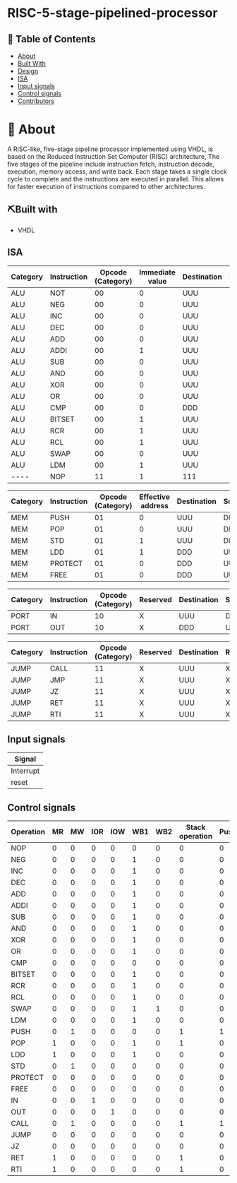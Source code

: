 # RISC-5-stage-pipelined-processor

## 📝 Table of Contents

- [About](#About)
- [Built With](#Built-With)
- [Design](#Design)
- [ISA](#ISA)
- [Input signals](#Input-signals)
- [Control signals](#Control-signals)
- [Contributors](#Contributors)

# 📑 About

A RISC-like, five-stage pipeline processor implemented using VHDL, is based on the Reduced Instruction Set Computer (RISC) architecture, The five stages of the pipeline include instruction fetch, instruction decode, execution, memory access, and write back. Each stage takes a single clock cycle to complete and the instructions are executed in parallel. This allows for faster execution of instructions compared to other architectures.

## ⛏️Built with
- VHDL

## ISA

| Category       | Instruction | Opcode (Category) | Immediate value | Destination | Source1     | Source2     | function  |
| -------------- | ----------- | ----------------- | --------------- | ------------| ----------- | ----------- | --------- |
| ALU            | NOT         | 00                | 0               | UUU         | UUU         | DDD         | 0000      |
| ALU            | NEG         | 00                | 0               | UUU         | UUU         | DDD         | 0001      |
| ALU            | INC         | 00                | 0               | UUU         | UUU         | DDD         | 0010      |
| ALU            | DEC         | 00                | 0               | UUU         | UUU         | DDD         | 0011      |
| ALU            | ADD         | 00                | 0               | UUU         | UUU         | UUU         | 0100      |
| ALU            | ADDI        | 00                | 1               | UUU         | UUU         | DDD         | 0101      |
| ALU            | SUB         | 00                | 0               | UUU         | UUU         | UUU         | 0110      |
| ALU            | AND         | 00                | 0               | UUU         | UUU         | UUU         | 0111      |
| ALU            | XOR         | 00                | 0               | UUU         | UUU         | UUU         | 1000      |
| ALU            | OR          | 00                | 0               | UUU         | UUU         | UUU         | 1001      |
| ALU            | CMP         | 00                | 0               | DDD         | UUU         | UUU         | 1010      |
| ALU            | BITSET      | 00                | 1               | UUU         | DDD         | DDD         | 1011      |
| ALU            | RCR         | 00                | 1               | UUU         | UUU         | DDD         | 1100      |
| ALU            | RCL         | 00                | 1               | UUU         | UUU         | DDD         | 1101      |
| ALU            | SWAP        | 00                | 0               | UUU         | UUU         | DDD         | 1110      |
| ALU            | LDM         | 00                | 1               | UUU         | DDD         | DDD         | 1111      |
| ----           | NOP         | 11                | 1               | 111         | 111         | 111         | 1111      |

| Category       | Instruction | Opcode (Category) | Effective address | Destination | Source   | Function | EA Low  |
| -------------- | ----------- | ----------------- | ----------------- | ------------| -------- | -------  | ------- |
| MEM            | PUSH        | 01                | 0                 | UUU         | DDD      | 000      | UUUU    | 
| MEM            | POP         | 01                | 0                 | UUU         | DDD      | 001      | UUUU    | 
| MEM            | STD         | 01                | 1                 | UUU         | DDD      | 010      | UUUU    | 
| MEM            | LDD         | 01                | 1                 | DDD         | UUU      | 011      | UUUU    | 
| MEM            | PROTECT     | 01                | 0                 | DDD         | UUU      | 100      | UUUU    | 
| MEM            | FREE        | 01                | 0                 | DDD         | UUU      | 110      | UUUU    | 



| Category       | Instruction | Opcode (Category) |Reserved | Destination   | Source   | Function | Reserved  |
| -------------- | ----------  | ----------------- |-------- |-------------  | -------- | -------- |---------- |
| PORT           | IN          | 10                |    X    | UUU           | DDD      | XX0      | XXXX      |
| PORT           | OUT         | 10                |    X    | DDD           | UUU      | XX1      | XXXX      |

| Category       | Instruction   | Opcode (Category) |Reserved  |Destination   |Reserved   |Function  |Reserved |
| -------------- | ----------    | ----------------- |--------- |------------- |---------- | -------  |-------- |
|  JUMP          | CALL          | 11                |   X      |UUU           |XXX        | 000      |XXXX     |
|  JUMP          | JMP           | 11                |   X      |UUU           |XXX        | 100      |XXXX     |
|  JUMP          | JZ            | 11                |   X      |UUU           |XXX        | 010      |XXXX     |
|  JUMP          | RET           | 11                |   X      |UUU           |XXX        | 011      |XXXX     |
|  JUMP          | RTI           | 11                |   X      |UUU           |XXX        | 001      |XXXX     |




## Input signals

| Signal    |
| --------- |
| Interrupt |
| reset     |



## Control signals
| Operation | MR | MW | IOR | IOW | WB1 | WB2 |  Stack operation | Push/Pop  | JUMP | CALL | RSTCTRL | ALU  | PROTECT | FREE | 
| ----------|--- | ---|-----|---- | ----|-----|------------------|-----------|------| -----|-------- |------| ------- | ---- |
| NOP       | 0  | 0  |  0  |  0  | 0   | 0   | 0                | 0         | 0    | 0    | 0       | 0    |  0      | 0    |
| NEG       | 0  | 0  |  0  |   0 | 1   | 0   | 0                | 0         | 0    | 0    | 0       | 1    |  0      | 0    |
| INC       | 0  | 0  |   0 |   0 | 1   | 0   | 0                | 0         | 0    | 0    | 0       | 1    |  0      | 0    |
| DEC       | 0  | 0  |   0 |   0 | 1   | 0   | 0                | 0         | 0    | 0    | 0       | 1    |  0      | 0    |
| ADD       | 0  | 0  |   0 |   0 | 1   | 0   | 0                | 0         | 0    | 0    | 0       | 1    |  0      | 0    |
| ADDI      | 0  | 0  |   0 |   0 | 1   | 0   | 0                | 0         | 0    | 0    | 0       | 1    |  0      | 0    |
| SUB       | 0  | 0  |   0 |   0 | 1   | 0   | 0                | 0         | 0    | 0    | 0       | 1    |  0      | 0    |
| AND       | 0  | 0  |   0 |   0 | 1   | 0   | 0                | 0         | 0    | 0    | 0       | 1    |  0      | 0    |
| XOR       | 0  | 0  |   0 |   0 | 1   | 0   | 0                | 0         | 0    | 0    | 0       | 1    |  0      | 0    |
| OR        | 0  | 0  |   0 |   0 | 1   | 0   | 0                | 0         | 0    | 0    | 0       | 1    |  0      | 0    |
| CMP       | 0  | 0  |   0 |   0 | 0   | 0   | 0                | 0         | 0    | 0    | 0       | 1    |  0      | 0    |
| BITSET    | 0  | 0  |   0 |   0 | 1   | 0   | 0                | 0         | 0    | 0    | 0       | 1    |  0      | 0    |
| RCR       | 0  | 0  |   0 |   0 | 1   | 0   | 0                | 0         | 0    | 0    | 0       | 1    |  0      | 0    |
| RCL       | 0  | 0  |   0 |   0 | 1   | 0   | 0                | 0         | 0    | 0    | 0       | 1    |  0      | 0    |
| SWAP      | 0  | 0  |   0 |   0 | 1   | 1   | 0                | 0         | 0    | 0    | 0       | 1    |  0      | 0    |
| LDM       | 0  | 0  |   0 |   0 | 1   | 0   | 0                | 0         | 0    | 0    | 0       | 1    |  0      | 0    |
| PUSH      | 0  | 1  |   0 |   0 | 0   | 0   | 1                | 1         | 0    | 0    | 0       | 0    |  0      | 0    |
| POP       | 1  | 0  |   0 |   0 | 1   | 0   | 1                | 0         | 0    | 0    | 0       | 0    |  0      | 0    |
| LDD       | 1  | 0  |   0 |   0 | 1   | 0   | 0                | 0         | 0    | 0    | 0       | 0    |  0      | 0    |
| STD       | 0  | 1  |   0 |   0 | 0   | 0   | 0                | 0         | 0    | 0    | 0       | 0    |  0      | 0    |
| PROTECT   | 0  | 0  |   0 |   0 | 0   | 0   | 0                | 0         | 0    | 0    | 0       | 0    |  1      | 0    |
| FREE      | 0  | 0  |   0 |   0 | 0   | 0   | 0                | 0         | 0    | 0    | 0       | 0    |  0      | 1    |
| IN        | 0  | 0  |   1 |   0 | 0   | 0   | 0                | 0         | 0    | 0    | 0       | 0    |  0      | 0    |
| OUT       | 0  | 0  |   0 |   1 | 0   | 0   | 0                | 0         | 0    | 0    | 0       | 0    |  0      | 0    |
| CALL      | 0  | 1  |   0 |   0 | 0   | 0   | 1                | 1         | 0    | 1    | 0       | 0    |  0      | 0    |
| JUMP      | 0  | 0  |   0 |   0 | 0   | 0   | 0                | 0         | 1    | 0    | 0       | 0    |  0      | 0    |
| JZ        | 0  | 0  |   0 |   0 | 0   | 0   | 0                | 0         | 1    | 0    | 0       | 0    |  0      | 0    |
| RET       | 1  | 0  |   0 |   0 | 0   | 0   | 1                | 0         | 0    | 0    | 0       | 0    |  0      | 0    |
| RTI       | 1  | 0  |   0 |   0 | 0   | 0   | 1                | 0         | 0    | 0    | 0       | 0    |  0      | 0    |



